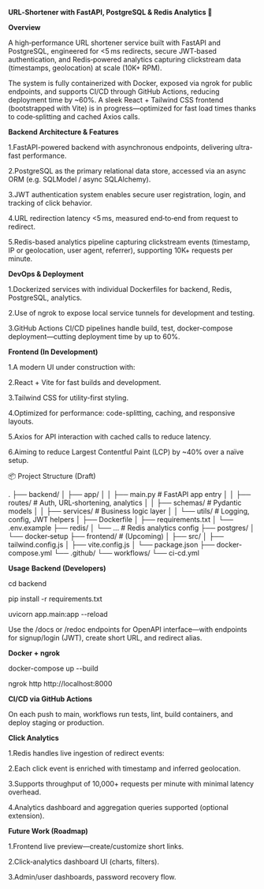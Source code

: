**URL‑Shortener with FastAPI, PostgreSQL & Redis Analytics 🚀**


**Overview**

A high‑performance URL shortener service built with FastAPI and PostgreSQL, engineered for <5 ms redirects, secure JWT‑based authentication, and Redis‑powered analytics capturing clickstream data (timestamps, geolocation) at scale (10K+ RPM).

The system is fully containerized with Docker, exposed via ngrok for public endpoints, and supports CI/CD through GitHub Actions, reducing deployment time by ~60%. A sleek React + Tailwind CSS frontend (bootstrapped with Vite) is in progress—optimized for fast load times thanks to code‑splitting and cached Axios calls.



  **Backend Architecture & Features**

1.FastAPI-powered backend with asynchronous endpoints, delivering ultra-fast performance.

2.PostgreSQL as the primary relational data store, accessed via an async ORM (e.g. SQLModel / async SQLAlchemy).

3.JWT authentication system enables secure user registration, login, and tracking of click behavior.

4.URL redirection latency <5 ms, measured end‑to‑end from request to redirect.

5.Redis-based analytics pipeline capturing clickstream events (timestamp, IP or geolocation, user agent, referrer), supporting 10K+ requests per minute.


 **DevOps & Deployment**

1.Dockerized services with individual Dockerfiles for backend, Redis, PostgreSQL, analytics.

2.Use of ngrok to expose local service tunnels for development and testing.

3.GitHub Actions CI/CD pipelines handle build, test, docker-compose deployment—cutting deployment time by up to 60%.


 **Frontend (In Development)**

1.A modern UI under construction with:

2.React + Vite for fast builds and development.

3.Tailwind CSS for utility-first styling.

4.Optimized for performance: code-splitting, caching, and responsive layouts.

5.Axios for API interaction with cached calls to reduce latency.

6.Aiming to reduce Largest Contentful Paint (LCP) by ~40% over a naïve setup.


📦 Project Structure (Draft)

.
├── backend/
│   ├── app/
│   │   ├── main.py           # FastAPI app entry
│   │   ├── routes/           # Auth, URL‑shortening, analytics
│   │   ├── schemas/          # Pydantic models
│   │   ├── services/         # Business logic layer
│   │   └── utils/            # Logging, config, JWT helpers
│   ├── Dockerfile
│   ├── requirements.txt
│   └── .env.example
├── redis/
│   └── ...                   # Redis analytics config
├── postgres/
│   └── docker‑setup
├── frontend/                 # (Upcoming)
│   ├── src/
│   ├── tailwind.config.js
│   ├── vite.config.js
│   └── package.json
├── docker-compose.yml
└── .github/
    └── workflows/
        └── ci-cd.yml


**Usage**
**Backend (Developers)**

cd backend

pip install -r requirements.txt

uvicorn app.main:app --reload

Use the /docs or /redoc endpoints for OpenAPI interface—with endpoints for signup/login (JWT), create short URL, and redirect alias.


**Docker + ngrok**

docker-compose up --build

ngrok http http://localhost:8000


**CI/CD via GitHub Actions**

On each push to main, workflows run tests, lint, build containers, and deploy staging or production.

**Click Analytics**

1.Redis handles live ingestion of redirect events:

2.Each click event is enriched with timestamp and inferred geolocation.

3.Supports throughput of 10,000+ requests per minute with minimal latency overhead.

4.Analytics dashboard and aggregation queries supported (optional extension).


**Future Work (Roadmap)**

1.Frontend live preview—create/customize short links.

2.Click‑analytics dashboard UI (charts, filters).

3.Admin/user dashboards, password recovery flow.
